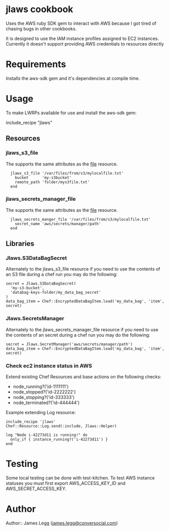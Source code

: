 # jlaws cookbook

Uses the AWS ruby SDK gem to interact with AWS because I got tired of chasing bugs in other cookbooks.

It is designed to use the IAM instance profiles assigned to EC2 instances. Currently it doesn't support
providing AWS credentials to resources directly

# Requirements

Installs the aws-sdk gem and it's dependencies at compile time.

# Usage

To make LWRPs available for use and install the aws-sdk gem:

  include_recipe "jlaws"

## Resources
### jlaws_s3_file

The supports the same attributes as the [file](http://docs.opscode.com/resource_file.html) resource.

```
  jlaws_s3_file '/var/files/from/s3/mylocalfile.txt'
    bucket      'my-s3bucket'
    remote_path 'folder/mys3file.txt'
  end
```

### jlaws_secrets_manager_file

The supports the same attributes as the [file](http://docs.opscode.com/resource_file.html) resource.

```
  jlaws_secrets_manger_file '/var/files/from/s3/mylocalfile.txt'
    secret_name 'aws/secrets/manager/path'
  end
```

## Libraries
### Jlaws.S3DataBagSecret

Alternately to the jlaws_s3_file resource if you need to use the contents of an
S3 file during a chef run you may do the following:

```
secret = Jlaws.S3DataBagSecret(
  'my-s3-bucket',
  'databag-keys-folder/my_data_bag_secret'
)
data_bag_item = Chef::EncryptedDataBagItem.load('my_data_bag', 'item', secret)
```

### Jlaws.SecretsManager

Alternately to the jlaws_secrets_manager_file resource if you need to use the contents of an
secret during a chef run you may do the following:

```
secret = Jlaws.SecretManager('aws/secrets/manager/path')
data_bag_item = Chef::EncryptedDataBagItem.load('my_data_bag', 'item', secret)
```

### Check ec2 instance status in AWS

Extend existing Chef Resources and base actions on the following checks:
 * node_running?('id-1111111')
 * node_stopped?('id-2222222')
 * node_stopping?('id-333333')
 * node_terminated?('id-444444')

Example extending Log resource:
```
include_recipe 'jlaws'
Chef::Resource::Log.send(:include, Jlaws::Helper)

log "Node i-42273d11 is running!" do
  only_if { instance_running?('i-42273d11') }
end
```

# Testing

Some local testing can be done with test-kitchen. To test AWS instance statuses
you must first export AWS_ACCESS_KEY_ID and AWS_SECRET_ACCESS_KEY.

# Author
Author:: James Legg (<james.legg@conversocial.com>)
